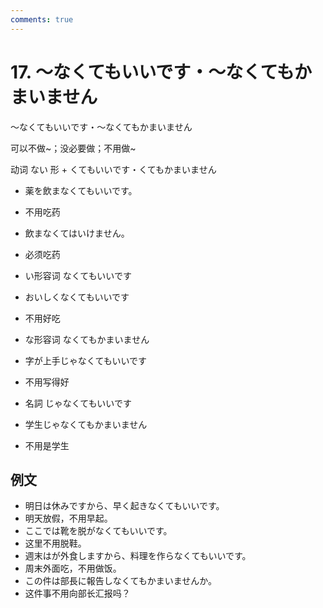 ```yaml
---
comments: true
---
```


# 17. ～なくてもいいです・～なくてもかまいません

～なくてもいいです・～なくてもかまいません

可以不做~；没必要做；不用做~

动词 ない 形 + くてもいいです・くてもかまいません

- 薬を飲まなくてもいいです。
- 不用吃药
- 飲まなくてはいけません。
- 必须吃药


- い形容词 なくてもいいです
- おいしくなくてもいいです
- 不用好吃
- な形容词 なくてもかまいません
- 字が上手じゃなくてもいいです
- 不用写得好
- 名詞 じゃなくてもいいです
- 学生じゃなくてもかまいません
- 不用是学生

## 例文

- 明日は休みですから、早く起きなくてもいいです。
- 明天放假，不用早起。
- ここでは靴を脱がなくてもいいです。
- 这里不用脱鞋。
- 週末はが外食しますから、料理を作らなくてもいいです。
- 周末外面吃，不用做饭。
- この件は部長に報告しなくてもかまいませんか。
- 这件事不用向部长汇报吗？



